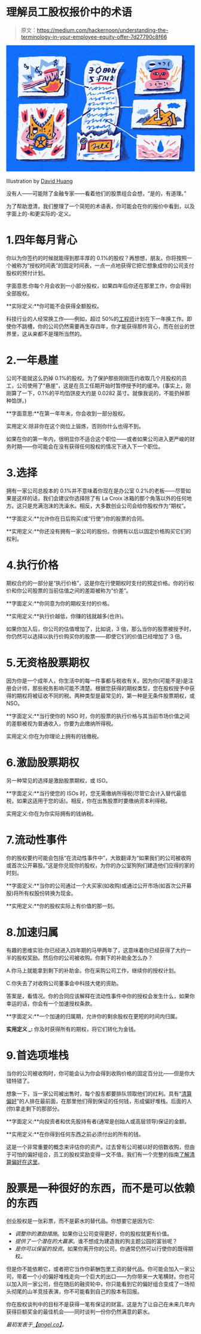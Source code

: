 # 理解员工股权报价中的术语

> 原文：<https://medium.com/hackernoon/understanding-the-terminology-in-your-employee-equity-offer-7d27790c8f66>

![](img/763e355d6eccc4e066e3ad6740436e99.png)

Illustration by [David Huang](http://www.david-huang.com)

没有人——可能除了金融专家——看着他们的股票组合会想，“是的，有道理。”

为了帮助澄清，我们整理了一个简短的术语表，你可能会在你的报价中看到，以及字面上的-和更实际的-定义。

# 1.四年每月背心

你以为你签约的时候就能得到那丰厚的 0.1%的股权？再想想，朋友。你将按照一个被称为“授权时间表”的固定时间表，一点一点地获得它把它想象成你的公司支付股权的预付计划。

字面意思:你每个月会收到一小部分股权，如果四年后你还在那里工作，你会得到全部股权。

**实际定义:**你可能不会获得全额股权。

科技行业的人经常换工作——例如，超过 50%的[工程师](https://angel.co/blog/how-to-hire-world-class-engineers)计划在下一年换工作。即使你不跳槽，你的公司仍然需要再生存四年，你才能获得那件背心，而在创业的世界里，这从来都不是理所当然的。

# 2.一年悬崖

公司不能就这么扔掉 0.1%的股权。为了保护那些刚刚签约收取几个月股权的员工，公司使用了“悬崖”，这是在员工任期开始时暂停授予时的缓冲。(事实上，刚刚算了一下，0.1%的平均馅饼皮大约是 0.0282 英寸。就像我说的，不能扔掉那种馅饼。)

**字面意思:**在第一年年末，你会收到一部分股权。

实用定义:除非你在这个岗位上锻炼，否则你什么也得不到。

如果在你的第一年内，很明显你不适合这个职位——或者如果公司进入更严峻的财务时期——你可能会在没有获得任何股权的情况下进入下一个职位。

# 3.选择

拥有一家公司总股本的 0.1%并不意味着你现在是办公室 0.2%的老板——尽管如果是这样的话，我们会建议你选择除了有 La Croix 冰箱的那个角落以外的任何地方。这只是充满泡沫的洗澡水。相反，大多数创业公司会给你股权作为“期权”。

**字面定义:**允许你在日后购买(或“行使”)你的股票的合同。

**实用定义:**你还没有拥有一家公司的股份。你拥有以后以固定价格购买它们的权利。

# 4.执行价格

期权合约的一部分是“执行价格”，这是你在行使期权时支付的预定价格。你的行权价和你公司股票的当前估值之间的差距被称为“价差”。

**字面定义:**你同意为你的期权支付的价格。

**实用定义:**执行价越低，你赚的钱就越多(也许)。

如果你加入后，你公司的估值增加了，比如说，3 倍，那么当你的股票被授予时，你仍然可以选择以执行价购买你的股票——即使它们的价值已经增加了 3 倍。

# 5.无资格股票期权

因为你是一个成年人，你生活中的每一件事都与税收有关。因为你(可能不是)是注册会计师，那些税务影响可能不清楚。根据您获得的期权类型，您在股权授予中获得的期权将被征收不同的税。两种类型是最常见的，第一种是无条件股票期权，或 NSO。

**字面定义:**当行使你的 NSO 时，你的股票的执行价格与其当前市场价值之间的差额被视为普通收入，你要为此缴纳所得税。

实用定义:你在为你理论上拥有的钱缴税。

# 6.激励股票期权

另一种常见的选择是激励股票期权，或 ISO。

**字面定义:**当行使您的 ISOs 时，您无需缴纳所得税(尽管它会计入替代最低税，如果这适用于您的话)。相反，你在出售股票时要缴纳资本利得税。

实用定义:你在为你实际拥有的钱纳税。

# 7.流动性事件

你的股权要约可能会包括“在流动性事件中”，大致翻译为“如果我们的公司被收购或首次公开募股。”这是你兑现你的股权，为你的办公室狗狗们建造他们应得的家的时刻。

**字面定义:**当你的公司通过一个大买家(如收购)或通过公开市场(如首次公开募股)将所有权股份转换为现金。

**实用定义:**你的股权实际上有价值的那一刻。

# 8.加速归属

有趣的思维实验:你已经进入四年期的马甲两年了，这意味着你已经获得了大约一半的股权奖励。然后你的公司被收购。你剩下的补助金怎么办？

A.你马上就能拿到剩下的补助金。你在采购公司工作，继续你的授权计划。

C.你失去了对收购公司董事会中科技大佬的资助。

答案是，看情况。你的合同应该解释在流动性事件中你的授权会发生什么，如果你幸运的话，你会有一个加速授权条款。

**字面定义:**一个加速的归属期，允许你的剩余股权在更短的时间内归属。

**实用定义 _:** 你及时获得所有的期权，将它们转化为金钱。

# 9.首选项堆栈

当你的公司被收购时，你可能会认为你会得到收购价格的固定百分比——但是你大错特错了。

想象一下，当一家公司被出售时，每个股东都要排队领取他们的红利。具有“[清算偏好](https://angel.co/blog/liquidation-preference-your-equity-could-be-worth-millions-or-nothing)”的人排在最前面，在那里他们得到保证的任何钱，形成偏好堆栈。后面的人(你)拿走剩下的那部分。

**字面定义:**向投资者和优先股持有者(通常是创始人或高层领导)保证的金额。

**实用定义:**在你得到任何东西之前必须付出的所有的钱。

这是一个非常重要的概念来评估你的资产。过去曾有公司被以好的倍数收购，但由于可怕的偏好组合，员工的股权奖励变得一文不值。我们有一个完整的指南[了解清算偏好在这里](https://angel.co/blog/liquidation-preference-your-equity-could-be-worth-millions-or-nothing)。

# 股票是一种很好的东西，而不是可以依赖的东西

创业股权是一张彩票，而不是薪水的替代品。你想要它是因为它:

*   *调整你的激励措施*。如果你让公司变得更好，你的股权就更有价值。
*   *提供了一个潜在的大赢家*。谁不想成为建造我的狗主题公园的富翁呢？
*   *是你可以保留的投资*。如果你离开你的公司，你通常仍然可以行使你的既得期权。

但是你不能依赖它，或者把它当作你薪酬包里工资的替代品。你可能会加入一家公司，带着一个小的偏好堆栈走向一个巨大的出口——为你带来一大笔横财。你也可以加入同一家公司，但在随后的融资轮中，你只能看到它的偏好组合变成了一场彻头彻尾的山羊竞技表演，你不可能看到自己的股本有回报。

你在股权谈判中的目标不是获得一笔有保证的财富。这是为了让自己在未来几年内获得巨额奖金的最佳机会——同时谈判一份你仍然满意的薪水。

*最初发表于*[*【angel.co】*](https://angel.co/blog/9-terms-youll-see-in-your-equity-offer-and-what-they-actually-mean)*。*